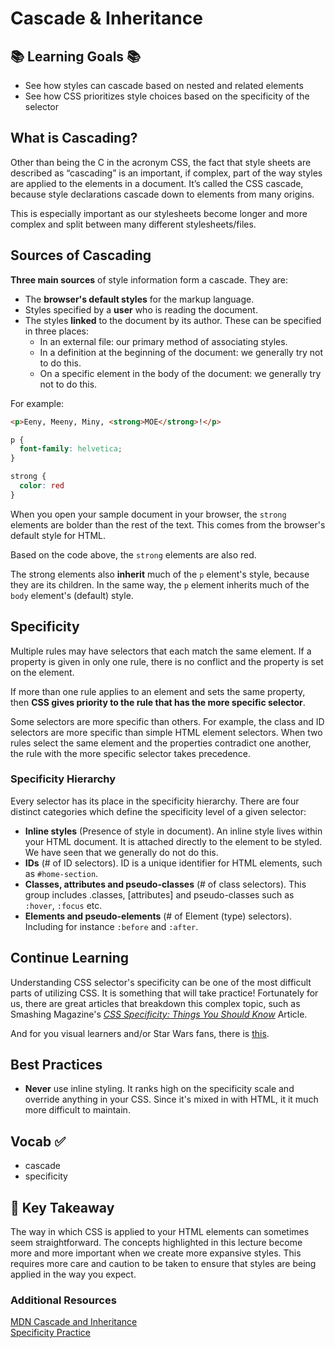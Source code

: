 # Cascade & Inheritance


## 📚 Learning Goals 📚
- See how styles can cascade based on nested and related elements
- See how CSS prioritizes style choices based on the specificity of the selector

## What is Cascading?

Other than being the C in the acronym CSS, the fact that style sheets are described as “cascading” is an important, if complex, part of the way styles are applied to the elements in a document. It’s called the CSS cascade, because style declarations cascade down to elements from many origins.

This is especially important as our stylesheets become longer and more complex and split between many different stylesheets/files.


## Sources of Cascading
**Three main sources** of style information form a cascade. They are:

- The **browser's default styles** for the markup language.
- Styles specified by a **user** who is reading the document.
- The styles **linked** to the document by its author. These can be specified in three places:
  - In an external file: our primary method of associating styles.
  - In a definition at the beginning of the document: we generally try not to do this.
  - On a specific element in the body of the document: we generally try not to do this.

For example:
```html
<p>Eeny, Meeny, Miny, <strong>MOE</strong>!</p>
```

```css
p {
  font-family: helvetica;
}

strong {
  color: red
}
```
When you open your sample document in your browser, the `strong` elements are bolder than the rest of the text. This comes from the browser's default style for HTML.

Based on the code above, the `strong` elements are also red.

The strong elements also **inherit** much of the `p` element's style, because they are its children. In the same way, the `p` element inherits much of the `body` element's (default) style.

## Specificity

Multiple rules may have selectors that each match the same element. If a property is given in only one rule, there is no conflict and the property is set on the element.

If more than one rule applies to an element and sets the same property, then **CSS gives priority to the rule that has the more specific selector**.

Some selectors are more specific than others. For example, the class and ID selectors are more specific than simple HTML element selectors. When two rules select the same element and the properties contradict one another, the rule with the more specific selector takes precedence.

### Specificity Hierarchy

Every selector has its place in the specificity hierarchy. There are four distinct categories which define the specificity level of a given selector:

- **Inline styles** (Presence of style in document). An inline style lives within your HTML document. It is attached directly to the element to be styled. We have seen that we generally do not do this.
- **IDs** (# of ID selectors). ID is a unique identifier for HTML elements, such as `#home-section`.
- **Classes, attributes and pseudo-classes** (# of class selectors). This group includes .classes, [attributes] and pseudo-classes such as `:hover`, `:focus` etc.
- **Elements and pseudo-elements** (# of Element (type) selectors).
Including for instance `:before` and `:after`.


## Continue Learning
Understanding CSS selector's specificity can be one of the most difficult parts of utilizing CSS. It is something that will take practice! Fortunately for us, there are great articles that breakdown this complex topic, such as Smashing Magazine's [*CSS Specificity: Things You Should Know*](https://www.smashingmagazine.com/2007/07/css-specificity-things-you-should-know/) Article.

And for you visual learners and/or Star Wars fans, there is [this](https://stuffandnonsense.co.uk/archives/images/specificitywars-05v2.jpg).


## Best Practices
- **Never** use inline styling. It ranks high on the specificity scale and override anything in your CSS. Since it's mixed in with HTML, it it much more difficult to maintain.

## Vocab ✅
  - cascade
  - specificity

## 🔑 Key Takeaway
The way in which CSS is applied to your HTML elements can sometimes seem straightforward. The concepts highlighted in this lecture become more and more important when we create more expansive styles. This requires more care and caution to be taken to ensure that styles are being applied in the way you expect.

### Additional Resources

[MDN Cascade and Inheritance](https://developer.mozilla.org/en-US/docs/Web/Guide/CSS/Getting_started/Cascading_and_inheritance)  
[Specificity Practice](exercises/specificity-practice.md)
